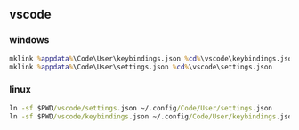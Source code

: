 ## vscode

### windows

```cmd
mklink %appdata%\Code\User\keybindings.json %cd%\vscode\keybindings.json
mklink %appdata%\Code\User\settings.json %cd%\vscode\settings.json
```

### linux

```cmd
ln -sf $PWD/vscode/settings.json ~/.config/Code/User/settings.json
ln -sf $PWD/vscode/keybindings.json ~/.config/Code/User/keybindings.json
```
